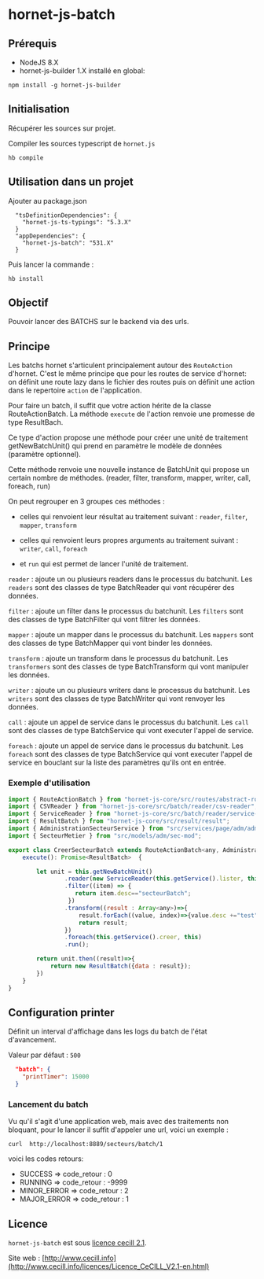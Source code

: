 # hornet-js-batch

## Prérequis #

* NodeJS 8.X
* hornet-js-builder 1.X installé en global:

```shell
npm install -g hornet-js-builder
```

## Initialisation #

Récupérer les sources sur projet.

Compiler les sources typescript de `hornet.js`

```shell
hb compile
```

## Utilisation dans un projet #

Ajouter au package.json

```shell
  "tsDefinitionDependencies": {
    "hornet-js-ts-typings": "5.3.X"
  }
  "appDependencies": {
    "hornet-js-batch": "531.X"
  }
```

Puis lancer la commande :

```shell
hb install
```

## Objectif

Pouvoir lancer des BATCHS sur le backend via des urls.

## Principe
Les batchs hornet s'articulent principalement autour des `RouteAction` d'hornet.
C'est le même principe que pour les routes de service d'hornet:
on définit une route lazy dans le fichier des routes puis on définit une action dans le repertoire `action` de l'application.

Pour faire un batch, il suffit que votre action hérite de la classe RouteActionBatch.
La méthode `execute` de l'action renvoie une promesse de type ResultBach.

Ce type d'action propose une méthode pour créer une unité de traitement getNewBatchUnit() qui prend en paramètre
le modèle de données (paramètre optionnel).

Cette méthode renvoie une nouvelle instance de BatchUnit qui propose un certain nombre de méthodes.
(reader, filter, transform, mapper, writer, call, foreach, run)

On peut regrouper en 3 groupes ces méthodes :

- celles qui renvoient leur résultat au traitement suivant : `reader`, `filter`, `mapper`, `transform`

- celles qui renvoient leurs propres arguments au traitement suivant : `writer`, `call`, `foreach`

- et `run` qui est permet de lancer l'unité de traitement.


`reader` : ajoute un ou plusieurs readers dans le processus du batchunit. Les `readers` sont des classes de type BatchReader qui vont récupérer des données.

`filter` : ajoute un filter dans le processus du batchunit. Les `filters` sont des classes de type BatchFilter qui vont filtrer les données.

`mapper` : ajoute un mapper dans le processus du batchunit. Les `mappers` sont des classes de type BatchMapper qui vont binder les données.

`transform` : ajoute un transform dans le processus du batchunit. Les `transformers` sont des classes de type BatchTransform qui vont manipuler les données.

`writer` : ajoute un ou plusieurs writers dans le processus du batchunit. Les `writers` sont des classes de type BatchWriter qui vont renvoyer les données.

`call` : ajoute un appel de service dans le processus du batchunit. Les `call` sont des classes de type BatchService qui vont executer l'appel de service.

`foreach` : ajoute un appel de service dans le processus du batchunit. Les `foreach` sont des classes de type BatchService qui vont executer l'appel de service en bouclant sur la liste des paramètres qu'ils ont en entrée.

### Exemple d'utilisation

```javascript
import { RouteActionBatch } from "hornet-js-core/src/routes/abstract-routes";
import { CSVReader } from "hornet-js-core/src/batch/reader/csv-reader";
import { ServiceReader } from "hornet-js-core/src/batch/reader/service-reader";
import { ResultBatch } from "hornet-js-core/src/result/result";
import { AdministrationSecteurService } from "src/services/page/adm/adm-secteur-service-page";
import { SecteurMetier } from "src/models/adm/sec-mod";

export class CreerSecteurBatch extends RouteActionBatch<any, AdministrationSecteurService> {
    execute(): Promise<ResultBatch>  {

        let unit = this.getNewBatchUnit()
                .reader(new ServiceReader(this.getService().lister, this))
                .filter((item) => {
                   return item.desc=="secteurBatch";
                 })
                .transform((result : Array<any>)=>{
                    result.forEach((value, index)=>{value.desc +="test";});
                    return result;
                })
                .foreach(this.getService().creer, this)
                .run();

        return unit.then((result)=>{
            return new ResultBatch({data : result});
        })
    }
}
```

## Configuration printer

Définit un interval d'affichage dans les logs du batch de l'état d'avancement.

Valeur par défaut : `500`

```json
  "batch": {
    "printTimer": 15000
  }
```

### Lancement du batch

Vu qu'il s'agit d'une application web, mais avec des traitements non bloquant, pour le lancer il suffit d'appeler une url, voici un exemple :

```shell
curl  http://localhost:8889/secteurs/batch/1
```

voici les codes retours:
- SUCCESS => code_retour : 0
- RUNNING => code_retour : -9999
- MINOR_ERROR => code_retour : 2
- MAJOR_ERROR => code_retour : 1

## Licence

`hornet-js-batch` est sous [licence cecill 2.1](./LICENSE.md).

Site web : [http://www.cecill.info](http://www.cecill.info/licences/Licence_CeCILL_V2.1-en.html)
